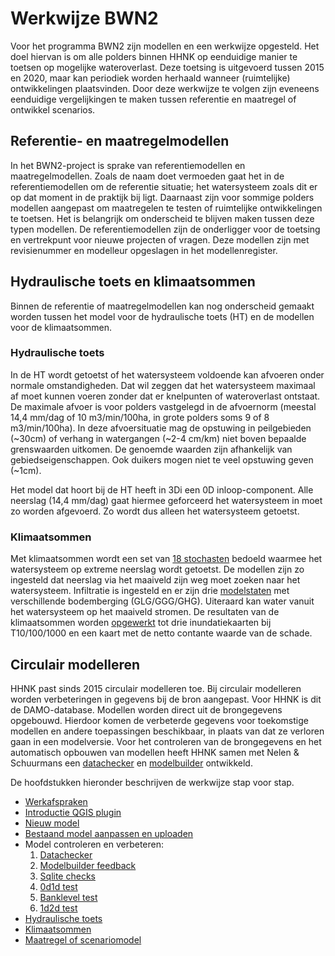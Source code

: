 # **Werkwijze BWN2**
Voor het programma BWN2 zijn modellen en een werkwijze opgesteld. Het doel hiervan is om alle polders binnen HHNK op eenduidige manier te toetsen op mogelijke wateroverlast. Deze toetsing is uitgevoerd tussen 2015 en 2020, maar kan periodiek worden herhaald wanneer (ruimtelijke) ontwikkelingen plaatsvinden. Door deze werkwijze te volgen zijn eveneens eenduidige vergelijkingen te maken tussen referentie en maatregel of ontwikkel scenarios. 

## **Referentie- en maatregelmodellen**
In het BWN2-project is sprake van referentiemodellen en maatregelmodellen. Zoals de naam doet vermoeden gaat het in de referentiemodellen om de referentie situatie; het watersysteem zoals dit er op dat moment in de praktijk bij ligt. Daarnaast zijn voor sommige polders modellen aangepast om maatregelen te testen of ruimtelijke ontwikkelingen te toetsen. Het is belangrijk om onderscheid te blijven maken tussen deze typen modellen. De referentiemodellen zijn de onderligger voor de toetsing en vertrekpunt voor nieuwe projecten of vragen. Deze modellen zijn met revisienummer en modelleur opgeslagen in het modellenregister.

## **Hydraulische toets en klimaatsommen**
Binnen de referentie of maatregelmodellen kan nog onderscheid gemaakt worden tussen het model voor de hydraulische toets (HT) en de modellen voor de klimaatsommen.

### Hydraulische toets
In de HT wordt getoetst of het watersysteem voldoende kan afvoeren onder normale omstandigheden. Dat wil zeggen dat het watersysteem maximaal af moet kunnen voeren zonder dat er knelpunten of wateroverlast ontstaat. De maximale afvoer is voor polders vastgelegd in de afvoernorm (meestal 14,4 mm/dag of 10 m3/min/100ha, in grote polders soms 9 of 8 m3/min/100ha). In deze afvoersituatie mag de opstuwing in peilgebieden (~30cm) of verhang in watergangen (~2-4 cm/km) niet boven bepaalde grenswaarden uitkomen. De genoemde waarden zijn afhankelijk van gebiedseigenschappen. Ook duikers mogen niet te veel opstuwing geven (~1cm). 

Het model dat hoort bij de HT heeft in 3Di een 0D inloop-component. Alle neerslag (14,4 mm/dag) gaat hiermee geforceerd het watersysteem in moet zo worden afgevoerd. Zo wordt dus alleen het watersysteem getoetst.

### Klimaatsommen
Met klimaatsommen wordt een set van [18 stochasten](..\3_achtergronden_en_uitgangspunten\g_achtergrond_klimaatsommen\1_achtergrond_klimaatsommen.md) bedoeld waarmee het watersysteem op extreme neerslag wordt getoetst. De modellen zijn zo ingesteld dat neerslag via het maaiveld zijn weg moet zoeken naar het watersysteem. Infiltratie is ingesteld en er zijn drie [modelstaten](..\4_gebruik_plugin\c_modelstaat_aanpassen.md) met verschillende bodemberging (GLG/GGG/GHG). Uiteraard kan water vanuit het watersysteem op het maaiveld stromen. De resultaten van de klimaatsommen worden [opgewerkt](..\2_werkwijze_bwn\g_werkwijze_klimaatsommen\1_werkwijze_klimaatsommen.md) tot drie inundatiekaarten bij T10/100/1000 en een kaart met de netto contante waarde van de schade.

## **Circulair modelleren**
HHNK past sinds 2015 circulair modelleren toe. Bij circulair modelleren worden verbeteringen in gegevens bij de bron aangepast. Voor HHNK is dit de DAMO-database. Modellen worden direct uit de brongegevens opgebouwd. Hierdoor komen de verbeterde gegevens voor toekomstige modellen en andere toepassingen beschikbaar, in plaats van dat ze verloren gaan in een modelversie. Voor het controleren van de brongegevens en het automatisch opbouwen van modellen heeft HHNK samen met Nelen & Schuurmans een [datachecker](..\2_werkwijze_bwn\e_model_controleren_verbeteren\1_datachecker.md) en [modelbuilder](..\2_werkwijze_bwn\e_model_controleren_verbeteren\2_modelbuilder.md) ontwikkeld.

De hoofdstukken hieronder beschrijven de werkwijze stap voor stap.

* [Werkafspraken](a_werkafspraken/werkafspraken.md)<br>
* [Introductie QGIS plugin](b_introductie_qgis_plugin/1_introductie_qgis_plugin.md)
* [Nieuw model](c_nieuw_model/1_nieuw_model.md)
* [Bestaand model aanpassen en uploaden](d_bestaand_model_aanpassen_uploaden/1_bestaand_model_aanpassen_uploaden.md)
* Model controleren en verbeteren:<br>
    1. [Datachecker](e_model_controleren_verbeteren/1_datachecker.md)
    2. [Modelbuilder feedback](e_model_controleren_verbeteren/2_modelbuilder_feedback.md)
    3. [Sqlite checks](e_model_controleren_verbeteren/3_sqlite_checks.md)
    4. [0d1d test](e_model_controleren_verbeteren/4_0d1d_test.md)
    5. [Banklevel test](e_model_controleren_verbeteren/5_banklevel_test.md)
    6. [1d2d test](e_model_controleren_verbeteren/6_1d2d_test.md)
* [Hydraulische toets](..\2_werkwijze_bwn\f_hydraulische_toets\1_hydraulische_toets.md)
* [Klimaatsommen](..\2_werkwijze_bwn\g_werkwijze_klimaatsommen\1_werkwijze_klimaatsommen.md)
* [Maatregel of scenariomodel](..\2_werkwijze_bwn\h_maatregel_of_scenariomodel\1_maatregel_of_scenariomodel.md)